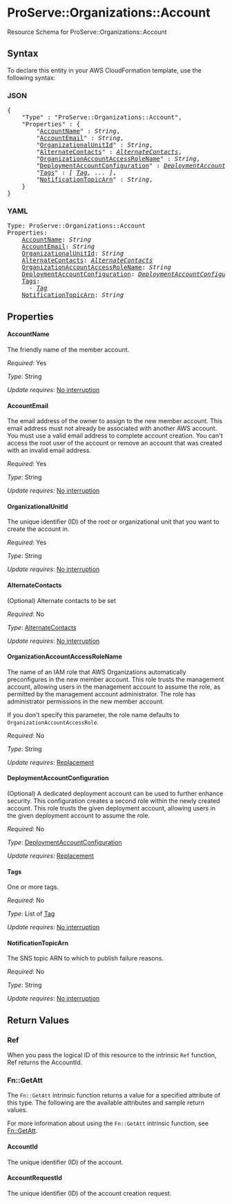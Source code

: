 # ProServe::Organizations::Account

Resource Schema for ProServe::Organizations::Account

## Syntax

To declare this entity in your AWS CloudFormation template, use the following syntax:

### JSON

<pre>
{
    "Type" : "ProServe::Organizations::Account",
    "Properties" : {
        "<a href="#accountname" title="AccountName">AccountName</a>" : <i>String</i>,
        "<a href="#accountemail" title="AccountEmail">AccountEmail</a>" : <i>String</i>,
        "<a href="#organizationalunitid" title="OrganizationalUnitId">OrganizationalUnitId</a>" : <i>String</i>,
        "<a href="#alternatecontacts" title="AlternateContacts">AlternateContacts</a>" : <i><a href="alternatecontacts.md">AlternateContacts</a></i>,
        "<a href="#organizationaccountaccessrolename" title="OrganizationAccountAccessRoleName">OrganizationAccountAccessRoleName</a>" : <i>String</i>,
        "<a href="#deploymentaccountconfiguration" title="DeploymentAccountConfiguration">DeploymentAccountConfiguration</a>" : <i><a href="deploymentaccountconfiguration.md">DeploymentAccountConfiguration</a></i>,
        "<a href="#tags" title="Tags">Tags</a>" : <i>[ <a href="tag.md">Tag</a>, ... ]</i>,
        "<a href="#notificationtopicarn" title="NotificationTopicArn">NotificationTopicArn</a>" : <i>String</i>,
    }
}
</pre>

### YAML

<pre>
Type: ProServe::Organizations::Account
Properties:
    <a href="#accountname" title="AccountName">AccountName</a>: <i>String</i>
    <a href="#accountemail" title="AccountEmail">AccountEmail</a>: <i>String</i>
    <a href="#organizationalunitid" title="OrganizationalUnitId">OrganizationalUnitId</a>: <i>String</i>
    <a href="#alternatecontacts" title="AlternateContacts">AlternateContacts</a>: <i><a href="alternatecontacts.md">AlternateContacts</a></i>
    <a href="#organizationaccountaccessrolename" title="OrganizationAccountAccessRoleName">OrganizationAccountAccessRoleName</a>: <i>String</i>
    <a href="#deploymentaccountconfiguration" title="DeploymentAccountConfiguration">DeploymentAccountConfiguration</a>: <i><a href="deploymentaccountconfiguration.md">DeploymentAccountConfiguration</a></i>
    <a href="#tags" title="Tags">Tags</a>: <i>
      - <a href="tag.md">Tag</a></i>
    <a href="#notificationtopicarn" title="NotificationTopicArn">NotificationTopicArn</a>: <i>String</i>
</pre>

## Properties

#### AccountName

The friendly name of the member account.

_Required_: Yes

_Type_: String

_Update requires_: [No interruption](https://docs.aws.amazon.com/AWSCloudFormation/latest/UserGuide/using-cfn-updating-stacks-update-behaviors.html#update-no-interrupt)

#### AccountEmail

The email address of the owner to assign to the new member account. This email address must not already be associated with another AWS account. You must use a valid email address to complete account creation. You can't access the root user of the account or remove an account that was created with an invalid email address.

_Required_: Yes

_Type_: String

_Update requires_: [No interruption](https://docs.aws.amazon.com/AWSCloudFormation/latest/UserGuide/using-cfn-updating-stacks-update-behaviors.html#update-no-interrupt)

#### OrganizationalUnitId

The unique identifier (ID) of the root or organizational unit that you want to create the account in.

_Required_: Yes

_Type_: String

_Update requires_: [No interruption](https://docs.aws.amazon.com/AWSCloudFormation/latest/UserGuide/using-cfn-updating-stacks-update-behaviors.html#update-no-interrupt)

#### AlternateContacts

(Optional) Alternate contacts to be set

_Required_: No

_Type_: <a href="alternatecontacts.md">AlternateContacts</a>

_Update requires_: [No interruption](https://docs.aws.amazon.com/AWSCloudFormation/latest/UserGuide/using-cfn-updating-stacks-update-behaviors.html#update-no-interrupt)

#### OrganizationAccountAccessRoleName

The name of an IAM role that AWS Organizations automatically preconfigures in the new member account. This role trusts the management account, allowing users in the management account to assume the role, as permitted by the management account administrator. The role has administrator permissions in the new member account.

If you don't specify this parameter, the role name defaults to `OrganizationAccountAccessRole`.

_Required_: No

_Type_: String

_Update requires_: [Replacement](https://docs.aws.amazon.com/AWSCloudFormation/latest/UserGuide/using-cfn-updating-stacks-update-behaviors.html#update-replacement)

#### DeploymentAccountConfiguration

(Optional) A dedicated deployment account can be used to further enhance security. This configuration creates a second role within the newly created account. This role trusts the given deployment account, allowing users in the given deployment account to assume the role.

_Required_: No

_Type_: <a href="deploymentaccountconfiguration.md">DeploymentAccountConfiguration</a>

_Update requires_: [Replacement](https://docs.aws.amazon.com/AWSCloudFormation/latest/UserGuide/using-cfn-updating-stacks-update-behaviors.html#update-replacement)

#### Tags

One or more tags.

_Required_: No

_Type_: List of <a href="tag.md">Tag</a>

_Update requires_: [No interruption](https://docs.aws.amazon.com/AWSCloudFormation/latest/UserGuide/using-cfn-updating-stacks-update-behaviors.html#update-no-interrupt)

#### NotificationTopicArn

The SNS topic ARN to which to publish failure reasons.

_Required_: No

_Type_: String

_Update requires_: [No interruption](https://docs.aws.amazon.com/AWSCloudFormation/latest/UserGuide/using-cfn-updating-stacks-update-behaviors.html#update-no-interrupt)

## Return Values

### Ref

When you pass the logical ID of this resource to the intrinsic `Ref` function, Ref returns the AccountId.

### Fn::GetAtt

The `Fn::GetAtt` intrinsic function returns a value for a specified attribute of this type. The following are the available attributes and sample return values.

For more information about using the `Fn::GetAtt` intrinsic function, see [Fn::GetAtt](https://docs.aws.amazon.com/AWSCloudFormation/latest/UserGuide/intrinsic-function-reference-getatt.html).

#### AccountId

The unique identifier (ID) of the account.

#### AccountRequestId

The unique identifier (ID) of the account creation request.

